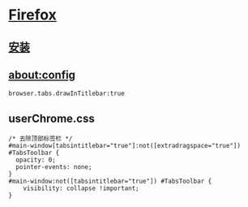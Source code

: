 # [Firefox](https://www.mozilla.org/en-US/firefox/)

## [安装](https://www.mozilla.org/zh-CN/firefox/download/thanks/)

## [about:config](about:config)

```
browser.tabs.drawInTitlebar:true
```

## userChrome.css

```
/* 去除顶部标签栏 */
#main-window[tabsintitlebar="true"]:not([extradragspace="true"]) #TabsToolbar {
  opacity: 0;
  pointer-events: none;
}
#main-window:not([tabsintitlebar="true"]) #TabsToolbar {
    visibility: collapse !important;
}
```